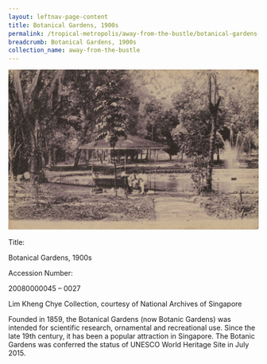 ```yaml
---
layout: leftnav-page-content
title: Botanical Gardens, 1900s
permalink: /tropical-metropolis/away-from-the-bustle/botanical-gardens-1900s/
breadcrumb: Botanical Gardens, 1900s
collection_name: away-from-the-bustle
---
```


![Botanical Gardens, 1900s](/images/Sub3-3.jpg)
<div class="custom-caption style-two">
<div><p>Title:</p><p>Botanical Gardens, 1900s</p></div>
<div><p>Accession Number:</p><p>20080000045 – 0027</p></div>
<div>Lim Kheng Chye Collection, courtesy of National Archives of Singapore</div>
</div>

Founded in 1859, the Botanical Gardens (now Botanic Gardens) was intended for scientific research, ornamental and recreational use. Since the late 19th century, it has been a popular attraction in Singapore. The Botanic Gardens was conferred the status of UNESCO World Heritage Site in July 2015.


